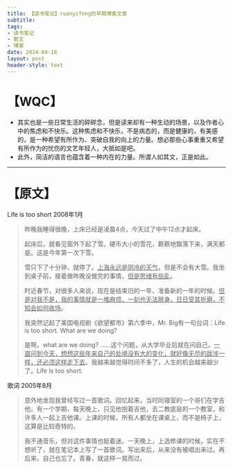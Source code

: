 ```yaml
---
title: 【读书笔记】ruanyifeng的早期博客文章
subtitle: 
tags: 
- 读书笔记
- 散文
- 博客
date: 2024-04-18
layout: post
header-style: text
---
```


# 【WQC】
- 其实也是一些日常生活的碎碎念，但是读来却有一种生动的场景，以及作者心中的焦虑和不快乐。这种焦虑和不快乐，不是病态的，而是健康的，有美感的，是一种希望有所作为、突破自我的向上的力量。想必那些心事重重又希望有所作为的忧伤的文艺年轻人，大抵如是吧。
- 此外，简洁的语言也蕴含着一种内在的力量。所谓人如其文，正是如此。

---

# 【原文】
Life is too short
2008年1月

> 昨晚我睡得很晚，上床已经是凌晨4点，今天过了中午12点才起床。
> 
> 起床后，就看见窗外下起了雪。硬币大小的雪花，簌簌地飘落下来，满天都是。这是今年第一次下雪。
> 
> 雪只下了十分钟，就停了。<u>上海永远是阴冷的天气</u>，但是不会有大雪。我坐到桌子前，接着做昨晚没做完的事情，<u>但是思绪有些乱</u>。
> 
> 时近春节，对很多人来说，现在是结束旧的一年、准备新的一年的时候。<u>但是对我不是，我的事情就是一堆麻烦，一刻也无法脱身，日日受其折磨，不知会如何收场</u>。
> 
> 我突然记起了美国电视剧《欲望都市》第六季中，Mr. Big有一句台词：Life is too short. What are we doing?
> 
> 是啊，what are we doing? ……这个问题，从大学毕业后就在问自己，<u>一直问到今天，想想这些年来自己的处境没有大的变化，就好像无尽的跋涉一样，还必须这样走下去</u>。我越来越觉得时间不多了，人生的机会越来越少了。Life is too short.

歌词
2005年8月

> 意外地发现我曾经写过一首歌词。回忆起来，当时同寝室的一个哥们在学吉他。有一个学期，每天晚上，只见他抱着吉他，去二教底层的一个教室，和许多人一起上吉他课。上课的时候，所有人都坐在课桌上，而不是椅子上，这算是比较奇特的。
> 
> 我不通音乐，但对这件事情也挺着迷。一天晚上，上选修课的时候，实在不想听了，就在笔记本上写了一首歌词。写出来后，从来没有被唱出来过。再后来，自己也忘了。青春，就这样一晃而过。





